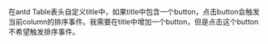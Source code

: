 在antd Table表头自定义title中，如果title中包含一个button，点击button会触发当前column的排序事件。我需要在title中增加一个button，但是点击这个button不希望触发排序事件。
